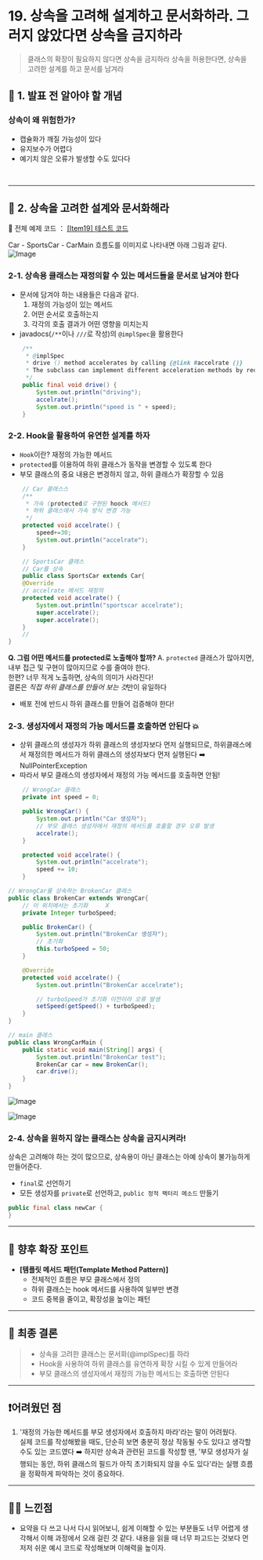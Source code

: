 # 19. 상속을 고려해 설계하고 문서화하라. 그러지 않았다면 상속을 금지하라

> 클래스의 확장이 필요하지 않다면 상속을 금지하라
> 상속을 허용한다면, 상속을 고려한 설계를 하고 문서를 남겨라

## 📌 1. 발표 전 알아야 할 개념

### 상속이 왜 위험한가?

- 캡슐화가 깨질 가능성이 있다
- 유지보수가 어렵다
- 예기치 않은 오류가 발생할 수도 있다다

<br>

---

## 📕 2. 상속을 고려한 설계와 문서화해라

🔗 전체 예제 코드 ： [[Item19] 테스트 코드](https://github.com/s0ooo0k/STUDY-CODE/tree/main/src/item19)

Car - SportsCar - CarMain 흐름도를 이미지로 나타내면 아래 그림과 같다.  
![Image](https://github.com/user-attachments/assets/135f80d8-0e21-47ba-a03c-5a3a793ce94c)

### 2-1. 상속용 클래스는 재정의할 수 있는 메서드들을 문서로 남겨야 한다

- 문서에 담겨야 하는 내용들은 다음과 같다.
  1. 재정의 가능성이 있는 메서드
  2. 어떤 순서로 호출하는지
  3. 각각의 호출 결과가 어떤 영향을 미치는지
- javadocs(`/**`이나 `///`로 작성)의 `@implSpec`을 활용한다

```java
    /**
     * @implSpec
     * drive () method accelerates by calling {@link #accelrate ()}
     * The subclass can implement different acceleration methods by redefining Accelrate ().
     */
    public final void drive() {
        System.out.println("driving");
        accelrate();
        System.out.println("speed is " + speed);
    }
```

### 2-2. Hook을 활용하여 유연한 설계를 하자

- `Hook`이란? 재정의 가능한 메서드
- `protected`를 이용하여 하위 클래스가 동작을 변경할 수 있도록 한다
- 부모 클래스의 중요 내용은 변경하지 않고, 하위 클래스가 확장할 수 있음

```java
    // Car 클래스스
    /**
     * 가속 (protected로 구현된 hoock 메서드)
     * 하위 클래스에서 가속 방식 변경 가능
     */
    protected void accelrate() {
        speed+=30;
        System.out.println("accelrate");
    }

    // SportsCar 클래스
    // Car를 상속
    public class SportsCar extends Car{
    @Override
    // accelrate 메서드 재정의
    protected void accelrate() {
        System.out.println("sportscar accelrate");
        super.accelrate();
        super.accelrate();
    }
    //
}
```

<b> Q. 그럼 어떤 메서드를 protected로 노출해야 할까? </b>
A. `protected` 클래스가 많아지면, 내부 접근 및 구현이 많아지므로 수를 줄여야 한다.  
한편? 너무 적게 노출하면, 상속의 의미가 사라진다!  
결론은 *직접 하위 클래스를 만들어 보는 것*만이 유일하다

- 배포 전에 반드시 하위 클래스를 만들어 검증해야 한다!

### 2-3. 생성자에서 재정의 가능 메서드를 호출하면 안된다 💥

- 상위 클래스의 생성자가 하위 클래스의 생성자보다 먼저 실행되므로, 하위클래스에서 재정의한 메서드가 하위 클래스의 생성자보다 먼저 실행된다 ➡️ NullPointerException
- 따라서 부모 클래스의 생성자에서 재정의 가능 메서드를 호출하면 안됨!

```java
    // WrongCar 클래스
    private int speed = 0;

    public WrongCar() {
        System.out.println("Car 생성자");
        // 부모 클래스 생성자에서 재정의 메서드를 호출할 경우 오류 발생
        accelrate();
    }

    protected void accelrate() {
        System.out.println("accelrate");
        speed += 10;
    }
```

```java
// WrongCar를 상속하는 BrokenCar 클래스
public class BrokenCar extends WrongCar{
    // 이 위치에서는 초기화     X
    private Integer turboSpeed;

    public BrokenCar() {
        System.out.println("BrokenCar 생성자");
        // 초기화
        this.turboSpeed = 50;
    }

    @Override
    protected void accelrate() {
        System.out.println("BrokenCar accelrate");

        // turboSpeed가 초기화 이전이라 오류 발생
        setSpeed(getSpeed() + turboSpeed);
    }
}
```

```java
// main 클래스
public class WrongCarMain {
    public static void main(String[] args) {
        System.out.println("BrokenCar test");
        BrokenCar car = new BrokenCar();
        car.drive();
    }
}
```

![Image](https://github.com/user-attachments/assets/15bc79df-688b-4e4d-8d97-887a49fc3098)

![Image](https://github.com/user-attachments/assets/f7040874-7473-45b4-9560-33672f9cca89)

### 2-4. 상속을 원하지 않는 클래스는 상속을 금지시켜라!

상속은 고려해야 하는 것이 많으므로, 상속용이 아닌 클래스는 아예 상속이 불가능하게 만들어준다.

- `final`로 선언하기
- 모든 생성자를 `private`로 선언하고, `public 정적 팩터리 메소드` 만들기

```java
public final class newCar {
}
```

---

## 💨 향후 확장 포인트

- **[템플릿 메서드 패턴(Template Method Pattern)]**
  - 전체적인 흐름은 부모 클래스에서 정의
  - 하위 클래스는 hook 메서드를 사용하여 일부만 변경
  - 코드 중복을 줄이고, 확장성을 높이는 패턴

---

## 🤖 최종 결론

> - 상속을 고려한 클래스는 문서화(@implSpec)를 하라
> - Hook을 사용하여 하위 클래스를 유연하게 확장 시킬 수 있게 만들어라
> - 부모 클래스의 생성자에서 재정의 가능한 메서드는 호출하면 안된다

---

## ❗어려웠던 점

1. '재정의 가능한 메서드를 부모 생성자에서 호출하지 마라'라는 말이 어려웠다.  
   실제 코드를 작성해봤을 때도, 단순히 보면 충분히 정상 작동될 수도 있다고 생각할 수도 있는 코드였다
   ➡️ 하지만 상속과 관련된 코드를 작성할 땐, '부모 생성자가 실행되는 동안, 하위 클래스의 필드가 아직 초기화되지 않을 수도 있다'라는 실행 흐름을 정확하게 파악하는 것이 중요하다.

---

## 😶‍🌫️ 느낀점

- 요약을 다 쓰고 나서 다시 읽어보니, 쉽게 이해할 수 있는 부분들도 너무 어렵게 생각해서 이해 과정에서 오래 걸린 것 같다. 내용을 읽을 때 너무 파고드는 것보다 먼저저 쉬운 예시 코드로 작성해보며 이해력을 높이자.
